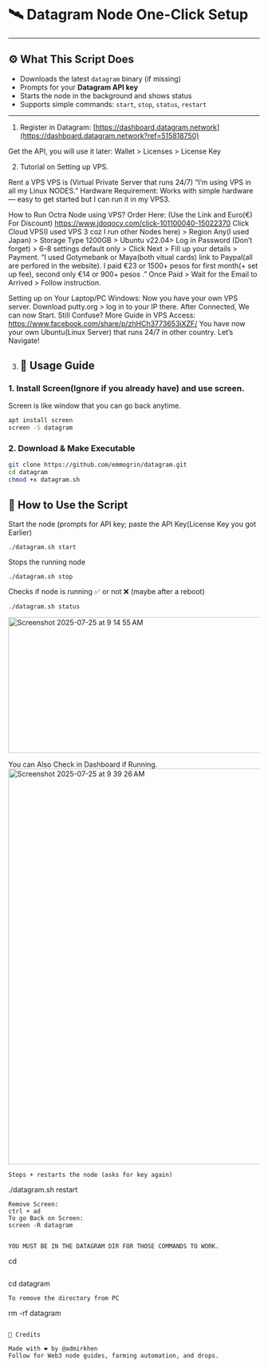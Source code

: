 # 🛰️ Datagram Node One-Click Setup

---

## ⚙️ What This Script Does

- Downloads the latest `datagram` binary (if missing)
- Prompts for your **Datagram API key**
- Starts the node in the background and shows status
- Supports simple commands: `start`, `stop`, `status`, `restart`

---
1. Register in Datagram:
[https://dashboard.datagram.network](https://dashboard.datagram.network?ref=515818750)

Get the API, you will use it later:
Wallet > Licenses > License Key

2. Tutorial on Setting up VPS.

Rent a VPS VPS is (Virtual Private Server that runs 24/7) “I’m using VPS in all my Linux NODES.” Hardware Requirement: Works with simple hardware — easy to get started but I can run it in my VPS3.

How to Run Octra Node using VPS? Order Here: (Use the Link and Euro(€) For Discount) https://www.jdoqocy.com/click-101100040-15022370 Click Cloud VPS(I used VPS 3 coz I run other Nodes here) > Region Any(I used Japan) > Storage Type 1200GB > Ubuntu v22.04> Log in Password (Don’t forget) > 6–8 settings default only > Click Next > Fill up your details > Payment. 
“I used Gotymebank or Maya(both vitual cards) link to Paypal(all are perfored in the website). 
I paid €23 or 1500+ pesos for first month(+ set up fee), second only €14 or 900+ pesos .” Once Paid > Wait for the Email to Arrived > Follow instruction. 

Setting up on Your Laptop/PC Windows: Now you have your own VPS server. 
Download putty.org > log in to your IP there. After Connected, We can now Start. Still Confuse? More Guide in VPS Access: https://www.facebook.com/share/p/zhHCh3773653iXZF/ 
You have now your own Ubuntu(Linux Server) that runs 24/7 in other country. 
Let’s Navigate!



3. ## 🚀 Usage Guide


### 1. Install Screen(Ignore if you already have) and use screen.
Screen is like window that you can go back anytime.

```bash
apt install screen
screen -S datagram

```

### 2. Download & Make Executable

```bash
git clone https://github.com/emmogrin/datagram.git
cd datagram
chmod +x datagram.sh
```

🧪 How to Use the Script
---

Start the node (prompts for API key; paste the API Key(License Key you got Earlier)
```
./datagram.sh start

```


Stops the running node
```
./datagram.sh stop
```
Checks if node is running ✅ or not ❌ (maybe after a reboot)
```
./datagram.sh status
```
<img width="714" height="272" alt="Screenshot 2025-07-25 at 9 14 55 AM" src="https://github.com/user-attachments/assets/8305f10c-fe79-47e5-bd4a-9c60779dba73" />

You can Also Check in Dashboard if Running.
<img width="1512" height="792" alt="Screenshot 2025-07-25 at 9 39 26 AM" src="https://github.com/user-attachments/assets/cb415176-67dc-4d7c-a061-f4f1f7d8ef52" />

```
Stops + restarts the node (asks for key again)
```
./datagram.sh restart
```
Remove Screen:
ctrl + ad
To go Back on Screen:
screen -R datagram


YOU MUST BE IN THE DATAGRAM DIR FOR THOSE COMMANDS TO WORK.
```
cd
```
```
cd datagram
```
To remove the directory from PC
```
rm -rf datagram
```

🙏 Credits

Made with ❤️ by @admirkhen
Follow for Web3 node guides, farming automation, and drops.
